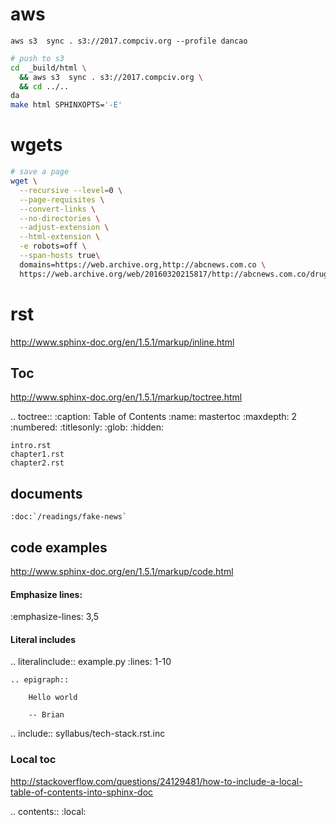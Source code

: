 # aws

```
aws s3  sync . s3://2017.compciv.org --profile dancao
```


```sh
# push to s3
cd  _build/html \
  && aws s3  sync . s3://2017.compciv.org \
  && cd ../..
da
make html SPHINXOPTS='-E'
```

# wgets


```sh
# save a page
wget \
  --recursive --level=0 \
  --page-requisites \
  --convert-links \
  --no-directories \
  --adjust-extension \
  --html-extension \
  -e robots=off \
  --span-hosts true\
  domains=https://web.archive.org,http://abcnews.com.co \
  https://web.archive.org/web/20160320215817/http://abcnews.com.co/drug-kingpin-el-chapo-escapes-mexican-prison-once-again/ 
```



# rst

http://www.sphinx-doc.org/en/1.5.1/markup/inline.html

## Toc

http://www.sphinx-doc.org/en/1.5.1/markup/toctree.html

.. toctree::
    :caption: Table of Contents
    :name: mastertoc
    :maxdepth: 2
    :numbered:
    :titlesonly:
    :glob:
    :hidden:

    intro.rst
    chapter1.rst
    chapter2.rst

## documents

    :doc:`/readings/fake-news`


## code examples

http://www.sphinx-doc.org/en/1.5.1/markup/code.html

#### Emphasize lines:

  :emphasize-lines: 3,5


#### Literal includes

.. literalinclude:: example.py
   :lines: 1-10




    .. epigraph::
      
        Hello world

        -- Brian



.. include:: syllabus/tech-stack.rst.inc



### Local toc

http://stackoverflow.com/questions/24129481/how-to-include-a-local-table-of-contents-into-sphinx-doc

.. contents:: :local:
